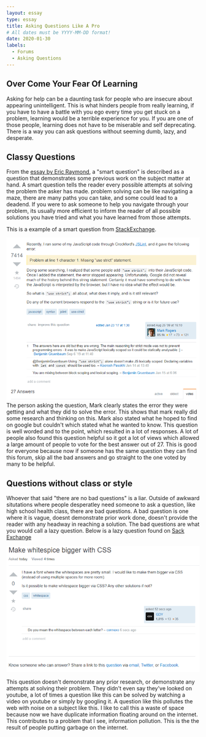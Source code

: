 ```yaml
---
layout: essay
type: essay
title: Asking Questions Like A Pro
# All dates must be YYYY-MM-DD format!
date: 2020-01-30
labels:
  - Forums
  - Asking Questions
---
```

## Over Come Your Fear Of Learning

Asking for help can be a daunting task for people who are insecure about appearing unintelligent. This is what hinders people 
from really learning, if you have to have a battle with you ego every time you get stuck on a problem, learning would be a terrible 
experience for you. If you are one of those people, learning does not have to be miserable and self deprecating. There is a way 
you can ask questions without seeming dumb, lazy, and desperate. 

## Classy Questions
From the [essay by Eric Raymond](http://www.catb.org/esr/faqs/smart-questions.html), a "smart question" is described as a question
that demonstrates some previous work on the subject matter at hand. A smart question tells the reader every possible attempts at
solving the problem the asker has made. problem solving can be like navigating a maze, there are many paths you can take, and some
could lead to a deadend. If you were to ask someone to help you navigate through your problem, its usually more efficient 
to inform the reader of all possible solutions you have tried and what you have learned from those attempts. 

This is a example of a smart question from [StackExchange](https://stackoverflow.com/questions/1335851/what-does-use-strict-do-in-javascript-and-what-is-the-reasoning-behind-it). 

<img class="ui large centered image" src="../images/smartquestion1.PNG">
The person asking the question, Mark clearly states the error they were getting and what they did to solve the error. This shows that mark 
really did some research and thinking on this. Mark also stated what he hoped to find on google but couldn't which stated 
what he wanted to know. This question is well worded and to the point, which resulted in a lot of responses. 
A lot of people also found this question helpful so it got a lot of views which allowed a large amount of people to vote
for the best answer out of 27. This is good for everyone because now if someone has the same question they can find this forum,
skip all the bad answers and go straight to the one voted by many to be helpful. 

## Questions without class or style
Whoever that said "there are no bad questions" is a liar. Outside of awkward situtations where people desperatley need someone to ask 
a question, like high school health class, there are bad questions. A bad question is one where it is vague, doesnt demonstrate
prior work done, doesn't provide the reader with any headway in reaching a solution. The bad questions are what you would call a
lazy question. Below is a lazy question found on [Sack Exchange](https://stackoverflow.com/questions/60000070/make-whitespace-bigger-with-css)

<img class="ui large centered image" src="../images/badquestion.PNG">

This question doesn't demonstrate any prior research, or demonstrate any attempts at solving their problem. They didn't even say 
they've looked on youtube, a lot of times a question like this can be solved by watching a video on youtube or simply by googling it. 
A question like this pollutes the web with noise on a subject like this. I like to call this a waste of space because now we have
duplicate information floating around on the internet. This contributes to a problem that I see, information pollution. This is the 
the result of people putting garbage on the internet. 

